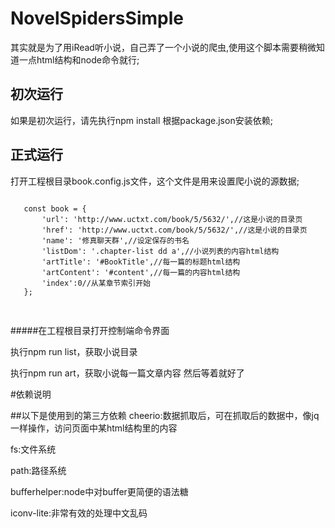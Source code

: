# NovelSpidersSimple
其实就是为了用iRead听小说，自己弄了一个小说的爬虫,使用这个脚本需要稍微知道一点html结构和node命令就行;

## 初次运行
如果是初次运行，请先执行npm install 根据package.json安装依赖;

## 正式运行

打开工程根目录book.config.js文件，这个文件是用来设置爬小说的源数据;

<pre><code>
   const book = {
       'url': 'http://www.uctxt.com/book/5/5632/',//这是小说的目录页
       'href': 'http://www.uctxt.com/book/5/5632/',//这是小说的目录页
       'name': '修真聊天群',//设定保存的书名
       'listDom': '.chapter-list dd a',//小说列表的内容html结构
       'artTitle': '#BookTitle',//每一篇的标题html结构
       'artContent': '#content',//每一篇的内容html结构
       'index':0//从某章节索引开始
   };
   </code>
   </pre>

#####在工程根目录打开控制端命令界面

执行npm run list，获取小说目录

执行npm run art，获取小说每一篇文章内容
然后等着就好了


#依赖说明

##以下是使用到的第三方依赖
cheerio:数据抓取后，可在抓取后的数据中，像jq一样操作，访问页面中某html结构里的内容

fs:文件系统

path:路径系统

bufferhelper:node中对buffer更简便的语法糖

iconv-lite:非常有效的处理中文乱码